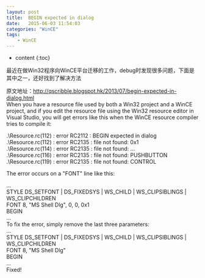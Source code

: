 ```yaml
---
layout: post
title:	BEGIN expected in dialog
date:   2015-06-03 11:54:03
categories:	"WinCE"
tags:	
    - WinCE
---
```


* content
{:toc}

最近在做Win32程序向WinCE平台迁移的工作，debug时发现很多问题，下面是其中之一，还好找到了解决方法   

原文地址：http://qscribble.blogspot.hk/2013/07/begin-expected-in-dialog.html   
When you have a resource file used by both a Win32 project and a WinCE project, and if you edit the resource file using the Win32 resource editor in Visual Studio, you will get errors like this when the WinCE resource compiler tries to compile it:   
   
.\Resource.rc(112) : error RC2112 : BEGIN expected in dialog   
.\Resource.rc(112) : error RC2135 : file not found: 0x1   
.\Resource.rc(114) : error RC2135 : file not found: ...   
.\Resource.rc(116) : error RC2135 : file not found: PUSHBUTTON   
.\Resource.rc(119) : error RC2135 : file not found: CONTROL   
   
The error occurs on a "FONT" line like this:   
   
...   
STYLE DS_SETFONT | DS_FIXEDSYS | WS_CHILD | WS_CLIPSIBLINGS | WS_CLIPCHILDREN   
FONT 8, "MS Shell Dlg", 0, 0, 0x1   
BEGIN   
...   
To fix the error, simply remove the last three parameters:   
...   
STYLE DS_SETFONT | DS_FIXEDSYS | WS_CHILD | WS_CLIPSIBLINGS | WS_CLIPCHILDREN   
FONT 8, "MS Shell Dlg"   
BEGIN   
...   
Fixed!
